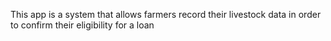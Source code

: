 This app is a system that allows farmers record their livestock data in order to confirm their eligibility for a loan
